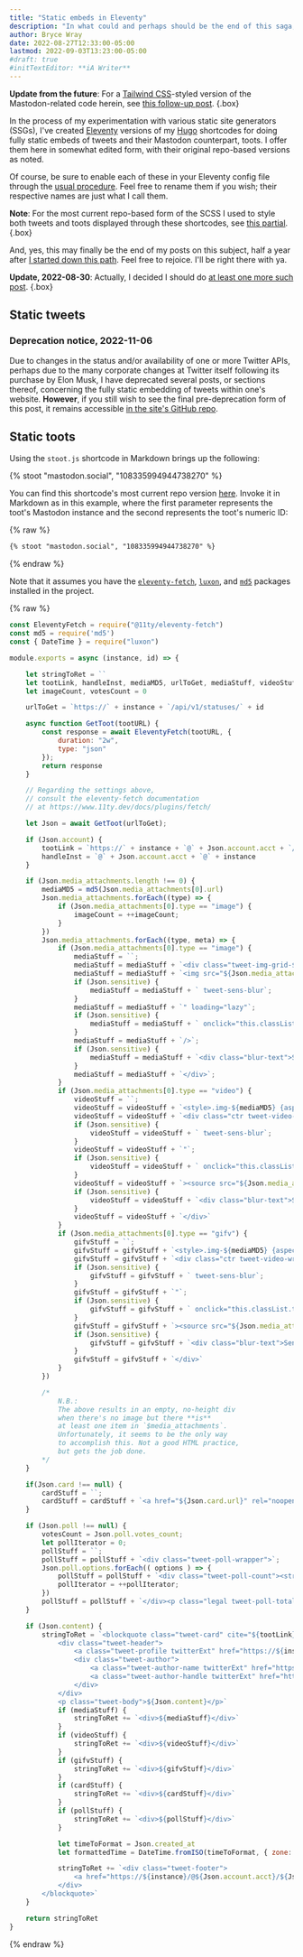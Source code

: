 ```yaml
---
title: "Static embeds in Eleventy"
description: "In what could and perhaps should be the end of this saga, here’s code to provide static tweets and static Mastodon toots in Eleventy."
author: Bryce Wray
date: 2022-08-27T12:33:00-05:00
lastmod: 2022-09-03T13:23:00-05:00
#draft: true
#initTextEditor: **iA Writer**
---
```


**Update from the future**: For a [Tailwind CSS](https://tailwindcss.com)-styled version of the Mastodon-related code herein, see [this follow-up post](/posts/2023/01/static-mastodon-toots-eleventy-tailwind-css-edition/).
{.box}

In the process of my experimentation with various static site generators (SSGs), I've created [Eleventy](https://11ty.dev) versions of my [Hugo](https://gohugo.io) shortcodes for doing fully static embeds of tweets and their Mastodon counterpart, toots. I offer them here in somewhat edited form, with their original repo-based versions as noted.

Of course, be sure to enable each of these in your Eleventy config file through the [usual procedure](https://www.11ty.dev/docs/shortcodes/). Feel free to rename them if you wish; their respective names are just what I call them.

**Note**: For the most current repo-based form of the SCSS I used to style both tweets and toots displayed through these shortcodes, see [this partial](https://github.com/brycewray/eleventy_site/blob/main/src/styles/_twitter.scss).
{.box}

And, yes, this may finally be the end of my posts on this subject, half a year after [I started down this path](/posts/2022/02/static-tweets-eleventy-hugo/). Feel free to rejoice. I'll be right there with ya.

**Update, 2022-08-30**: Actually, I decided I should do [at least one more such post](/posts/2022/08/static-tweets-astro-two-sources-edition/).
{.box}

## Static tweets

### Deprecation notice, 2022-11-06

Due to changes in the status and/or availability of one or more Twitter APIs, perhaps due to the many corporate changes at Twitter itself following its purchase by Elon Musk, I have deprecated several posts, or sections thereof, concerning the fully static embedding of tweets within one's website. **However**, if you still wish to see the final pre-deprecation form of this post, it remains accessible [in the site's GitHub repo](https://github.com/brycewray/eleventy_site/blob/main/.deprecated/content/posts/2022/08/static-embeds-eleventy.md).

## Static toots

Using the `stoot.js` shortcode in Markdown brings up the following:

{% stoot "mastodon.social", "108335994944738270" %}

You can find this shortcode's most current repo version [here](https://github.com/brycewray/eleventy_site/blob/main/src/assets/utils/stoot.js). Invoke it in Markdown as in this example, where the first parameter represents the toot's Mastodon instance and the second represents the toot's numeric ID:

{% raw %}
```md
{% stoot "mastodon.social", "108335994944738270" %}
```
{% endraw %}

Note that it assumes you have the [`eleventy-fetch`](https://github.com/11ty/eleventy-fetch), [`luxon`](https://github.com/moment/luxon), and [`md5`](https://github.com/pvorb/node-md5) packages installed in the project.

{% raw %}
```js
const EleventyFetch = require("@11ty/eleventy-fetch")
const md5 = require('md5')
const { DateTime } = require("luxon")

module.exports = async (instance, id) => {

	let stringToRet = ``
	let tootLink, handleInst, mediaMD5, urlToGet, mediaStuff, videoStuff, gifvStuff, cardStuff, pollStuff = ''
	let imageCount, votesCount = 0

	urlToGet = `https://` + instance + `/api/v1/statuses/` + id

	async function GetToot(tootURL) {
		const response = await EleventyFetch(tootURL, {
			duration: "2w",
			type: "json"
		});
		return response
	}

	// Regarding the settings above,
	// consult the eleventy-fetch documentation
	// at https://www.11ty.dev/docs/plugins/fetch/

	let Json = await GetToot(urlToGet);

	if (Json.account) {
		tootLink = `https://` + instance + `@` + Json.account.acct + `/status/` + id
		handleInst = `@` + Json.account.acct + `@` + instance
	}

	if (Json.media_attachments.length !== 0) {
		mediaMD5 = md5(Json.media_attachments[0].url)
		Json.media_attachments.forEach((type) => {
			if (Json.media_attachments[0].type == "image") {
				imageCount = ++imageCount;
			}
		})
		Json.media_attachments.forEach((type, meta) => {
			if (Json.media_attachments[0].type == "image") {
				mediaStuff = ``;
				mediaStuff = mediaStuff + `<div class="tweet-img-grid-${imageCount}"><style>.img-${mediaMD5} {aspect-ratio: ${Json.media_attachments[0].meta.original.width} / ${Json.media_attachments[0].meta.original.height}}</style>`;
				mediaStuff = mediaStuff + `<img src="${Json.media_attachments[0].url}" alt="Image ${Json.media_attachments[0].id} from toot ${id} on ${instance}" class="tweet-media-img img-${mediaMD5}`;
				if (Json.sensitive) {
					mediaStuff = mediaStuff + ` tweet-sens-blur`;
				}
				mediaStuff = mediaStuff + `" loading="lazy"`;
				if (Json.sensitive) {
					mediaStuff = mediaStuff + ` onclick="this.classList.toggle('tweet-sens-blur-no')"`;
				}
				mediaStuff = mediaStuff + `/>`;
				if (Json.sensitive) {
					mediaStuff = mediaStuff + `<div class="blur-text">Sensitive content<br />(flagged&nbsp;at&nbsp;origin)</div>`;
				}
				mediaStuff = mediaStuff + `</div>`;
			}
			if (Json.media_attachments[0].type == "video") {
				videoStuff = ``;
				videoStuff = videoStuff + `<style>.img-${mediaMD5} {aspect-ratio: ${Json.media_attachments[0].meta.original.width} / ${Json.media_attachments[0].meta.original.height}}</style>`;
				videoStuff = videoStuff + `<div class="ctr tweet-video-wrapper"><video muted playsinline controls class="ctr tweet-media-img img-${mediaMD5}`;
				if (Json.sensitive) {
					videoStuff = videoStuff + ` tweet-sens-blur`;
				}
				videoStuff = videoStuff + `"`;
				if (Json.sensitive) {
					videoStuff = videoStuff + ` onclick="this.classList.toggle('tweet-sens-blur-no')"`;
				}
				videoStuff = videoStuff + `><source src="${Json.media_attachments[0].url}"><p class="legal ctr">(Your browser doesn&rsquo;t support the <code>video</code> tag.)</p></video>`;
				if (Json.sensitive) {
					videoStuff = videoStuff + `<div class="blur-text">Sensitive content<br />(flagged&nbsp;at&nbsp;origin)</div>`;
				}
				videoStuff = videoStuff + `</div>`
			}
			if (Json.media_attachments[0].type == "gifv") {
				gifvStuff = ``;
				gifvStuff = gifvStuff + `<style>.img-${mediaMD5} {aspect-ratio: ${Json.media_attachments[0].meta.original.width} / ${Json.media_attachments[0].meta.original.height}}</style>`;
				gifvStuff = gifvStuff + `<div class="ctr tweet-video-wrapper"><video loop autoplay muted playsinline controls controlslist="nofullscreen" class="ctr tweet-media-img img-${mediaMD5}`;
				if (Json.sensitive) {
					gifvStuff = gifvStuff + ` tweet-sens-blur`;
				}
				gifvStuff = gifvStuff + `"`;
				if (Json.sensitive) {
					gifvStuff = gifvStuff + ` onclick="this.classList.toggle('tweet-sens-blur-no')"`;
				}
				gifvStuff = gifvStuff + `><source src="${Json.media_attachments[0].url}"><p class="legal ctr">(Your browser doesn&rsquo;t support the <code>video</code> tag.)</p></video>`;
				if (Json.sensitive) {
					gifvStuff = gifvStuff + `<div class="blur-text">Sensitive content<br />(flagged&nbsp;at&nbsp;origin)</div>`;
				}
				gifvStuff = gifvStuff + `</div>`
			}
		})

		/*
			N.B.:
			The above results in an empty, no-height div
			when there's no image but there **is**
			at least one item in `$media_attachments`.
			Unfortunately, it seems to be the only way
			to accomplish this. Not a good HTML practice,
			but gets the job done.
		*/
	}

	if(Json.card !== null) {
		cardStuff = ``;
		cardStuff = cardStuff + `<a href="${Json.card.url}" rel="noopener"><div class="card"><img src="${Json.card.image}" alt="Card image from ${instance} toot ${id}" loading="lazy" class="tweet-card-img" /><p><span class="card-title">${Json.card.title}</span><br />${Json.card.description}</p></div></a>`;
	}

	if (Json.poll !== null) {
		votesCount = Json.poll.votes_count;
		let pollIterator = 0;
		pollStuff = ``;
		pollStuff = pollStuff + `<div class="tweet-poll-wrapper">`;
		Json.poll.options.forEach(( options ) => {
			pollStuff = pollStuff + `<div class="tweet-poll-count"><strong>${((Json.poll.options[pollIterator].votes_count)/(votesCount)).toLocaleString("en", {style: "percent", minimumFractionDigits: 1, maximumFractionDigits: 1})}</strong></div><div class="tweet-poll-meter"><meter id="vote-count" max="${votesCount}" value=${Json.poll.options[pollIterator].votes_count}></meter></div><div class="tweet-poll-title">${Json.poll.options[pollIterator].title}</div>`;
			pollIterator = ++pollIterator;
		})
		pollStuff = pollStuff + `</div><p class="legal tweet-poll-total">${votesCount} votes</p>`;
	}

	if (Json.content) {
		stringToRet = `<blockquote class="tweet-card" cite="${tootLink}" data-pagefind-ignore>
			<div class="tweet-header">
				<a class="tweet-profile twitterExt" href="https://${instance}/@${Json.account.acct}" rel="noopener"><img src="${Json.account.avatar}" alt="Mastodon avatar for ${handleInst}" loading="lazy" /></a>
				<div class="tweet-author">
					<a class="tweet-author-name twitterExt" href="https://${instance}/@${Json.account.acct}" rel="noopener">${Json.account.display_name}</a>
					<a class="tweet-author-handle twitterExt" href="https://${instance}/@${Json.account.acct}" rel="noopener">${handleInst}</a>
				</div>
			</div>
			<p class="tweet-body">${Json.content}</p>`
			if (mediaStuff) {
				stringToRet += `<div>${mediaStuff}</div>`
			}
			if (videoStuff) {
				stringToRet += `<div>${videoStuff}</div>`
			}
			if (gifvStuff) {
				stringToRet += `<div>${gifvStuff}</div>`
			}
			if (cardStuff) {
				stringToRet += `<div>${cardStuff}</div>`
			}
			if (pollStuff) {
				stringToRet += `<div>${pollStuff}</div>`
			}

			let timeToFormat = Json.created_at
			let formattedTime = DateTime.fromISO(timeToFormat, { zone: "utc" }).toFormat("h:mm a • MMM d, yyyy")

			stringToRet += `<div class="tweet-footer">
				<a href="https://${instance}/@${Json.account.acct}/${Json.id}" class="tweet-date twitterExt" rel="noopener">${formattedTime}</a>&nbsp;<span class="legal">(UTC)</span>
			</div>
		</blockquote>`
	}

	return stringToRet
}
```
{% endraw %}
